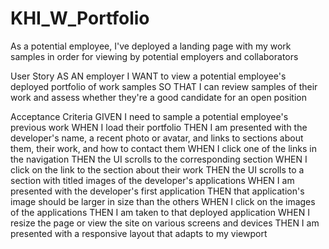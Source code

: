 # KHI_W_Portfolio
As a potential employee,  I've deployed  a landing page  with my work samples in order for viewing by potential employers and collaborators


User Story
AS AN employer
I WANT to view a potential employee's deployed portfolio of work samples
SO THAT I can review samples of their work and assess whether they're a good candidate for an open position



Acceptance Criteria
GIVEN I need to sample a potential employee's previous work
WHEN I load their portfolio
THEN I am presented with the developer's name, a recent photo or avatar, and links to sections about them, their work, and how to contact them
WHEN I click one of the links in the navigation
THEN the UI scrolls to the corresponding section
WHEN I click on the link to the section about their work
THEN the UI scrolls to a section with titled images of the developer's applications
WHEN I am presented with the developer's first application
THEN that application's image should be larger in size than the others
WHEN I click on the images of the applications
THEN I am taken to that deployed application
WHEN I resize the page or view the site on various screens and devices
THEN I am presented with a responsive layout that adapts to my viewport

